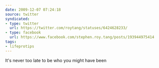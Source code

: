 ```yaml
---
date: 2009-12-07 07:24:18
source: twitter
syndicated:
- type: twitter
  url: https://twitter.com/roytang/statuses/6424628233/
- type: facebook
  url: https://www.facebook.com/stephen.roy.tang/posts/193944975414
tags:
- lifeprotips
---
```


It's never too late to be who you might have been